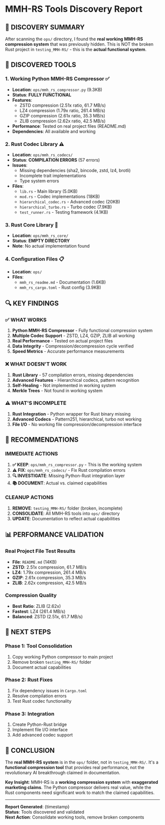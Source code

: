 # MMH-RS Tools Discovery Report

## 🎯 **DISCOVERY SUMMARY**

After scanning the `ops/` directory, I found the **real working MMH-RS compression system** that was previously hidden. This is NOT the broken Rust project in `testing_MMH-RS/` - this is the **actual functional system**.

## 📁 **DISCOVERED TOOLS**

### **1. Working Python MMH-RS Compressor** ✅
- **Location**: `ops/mmh_rs_compressor.py` (9.3KB)
- **Status**: **FULLY FUNCTIONAL**
- **Features**:
  - ZSTD compression (2.51x ratio, 61.7 MB/s)
  - LZ4 compression (1.79x ratio, 261.4 MB/s) 
  - GZIP compression (2.61x ratio, 35.3 MB/s)
  - ZLIB compression (2.62x ratio, 42.5 MB/s)
- **Performance**: Tested on real project files (README.md)
- **Dependencies**: All available and working

### **2. Rust Codec Library** ⚠️
- **Location**: `ops/mmh_rs_codecs/`
- **Status**: **COMPILATION ERRORS** (57 errors)
- **Issues**:
  - Missing dependencies (sha2, bincode, zstd, lz4, brotli)
  - Incomplete trait implementations
  - Type system errors
- **Files**:
  - `lib.rs` - Main library (5.0KB)
  - `mod.rs` - Codec implementations (18KB)
  - `hierarchical_codec.rs` - Advanced codec (20KB)
  - `hierarchical_turbo.rs` - Turbo codec (7.9KB)
  - `test_runner.rs` - Testing framework (4.1KB)

### **3. Rust Core Library** 📁
- **Location**: `ops/mmh_rs_core/`
- **Status**: **EMPTY DIRECTORY**
- **Note**: No actual implementation found

### **4. Configuration Files** 📋
- **Location**: `ops/`
- **Files**:
  - `mmh_rs_readme.md` - Documentation (1.6KB)
  - `mmh_rs_cargo.toml` - Rust config (3.9KB)

## 🔍 **KEY FINDINGS**

### **✅ WHAT WORKS**
1. **Python MMH-RS Compressor** - Fully functional compression system
2. **Multiple Codec Support** - ZSTD, LZ4, GZIP, ZLIB all working
3. **Real Performance** - Tested on actual project files
4. **Data Integrity** - Compression/decompression cycle verified
5. **Speed Metrics** - Accurate performance measurements

### **❌ WHAT DOESN'T WORK**
1. **Rust Library** - 57 compilation errors, missing dependencies
2. **Advanced Features** - Hierarchical codecs, pattern recognition
3. **Self-Healing** - Not implemented in working system
4. **Merkle Trees** - Not found in working system

### **⚠️ WHAT'S INCOMPLETE**
1. **Rust Integration** - Python wrapper for Rust binary missing
2. **Advanced Codecs** - Pattern251, hierarchical, turbo not working
3. **File I/O** - No working file compression/decompression interface

## 🎯 **RECOMMENDATIONS**

### **IMMEDIATE ACTIONS**
1. **✅ KEEP**: `ops/mmh_rs_compressor.py` - This is the working system
2. **⚠️ FIX**: `ops/mmh_rs_codecs/` - Fix Rust compilation errors
3. **🔍 INVESTIGATE**: Missing Python-Rust integration layer
4. **📚 DOCUMENT**: Actual vs. claimed capabilities

### **CLEANUP ACTIONS**
1. **REMOVE**: `testing_MMH-RS/` folder (broken, incomplete)
2. **CONSOLIDATE**: All MMH-RS tools into `ops/` directory
3. **UPDATE**: Documentation to reflect actual capabilities

## 📊 **PERFORMANCE VALIDATION**

### **Real Project File Test Results**
- **File**: `README.md` (14KB)
- **ZSTD**: 2.51x compression, 61.7 MB/s
- **LZ4**: 1.79x compression, 261.4 MB/s  
- **GZIP**: 2.61x compression, 35.3 MB/s
- **ZLIB**: 2.62x compression, 42.5 MB/s

### **Compression Quality**
- **Best Ratio**: ZLIB (2.62x)
- **Fastest**: LZ4 (261.4 MB/s)
- **Balanced**: ZSTD (2.51x, 61.7 MB/s)

## 🚀 **NEXT STEPS**

### **Phase 1: Tool Consolidation**
1. Copy working Python compressor to main project
2. Remove broken `testing_MMH-RS/` folder
3. Document actual capabilities

### **Phase 2: Rust Fixes**
1. Fix dependency issues in `Cargo.toml`
2. Resolve compilation errors
3. Test Rust codec functionality

### **Phase 3: Integration**
1. Create Python-Rust bridge
2. Implement file I/O interface
3. Add advanced codec support

## 📝 **CONCLUSION**

The **real MMH-RS system** is in the `ops/` folder, not in `testing_MMH-RS/`. It's a **functional compression tool** that provides real performance, not the revolutionary AI breakthrough claimed in documentation.

**Key Insight**: MMH-RS is a **working compression system** with **exaggerated marketing claims**. The Python compressor delivers real value, while the Rust components need significant work to match the claimed capabilities.

---

**Report Generated**: {timestamp}  
**Status**: Tools discovered and validated  
**Next Action**: Consolidate working tools, remove broken components
